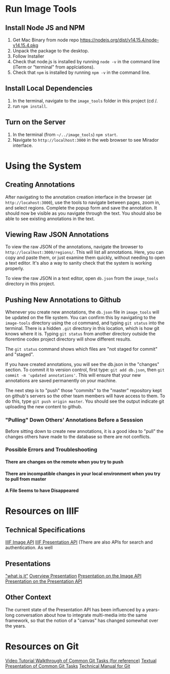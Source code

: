 # Run Image Tools
## Install Node JS and NPM
1. Get Mac Binary from node repo https://nodejs.org/dist/v14.15.4/node-v14.15.4.pkg
2. Unpack the package to the desktop.
3. Follow Installer
4. Check that node.js is installed by running `node -v` in the command line (iTerm or "terminal" from applciations).
5. Check that `npm` is installed by running `npm -v` in the command line.

## Install Local Dependencies
1. In the terminal, navigate to the `image_tools` folder in this project (cd /.
1. run `npm install`.

## Turn on the Server
1. In the terminal (from `~/../image_tools`) `npm start`.
2. Navigate to `http://localhost:3000` in the web browser to see Mirador interface.

# Using the System
## Creating Annotations
After navigating to the annotation creation interface in the browser (at `http://locahost:3000`), use the tools to navigate between pages, zoom in, and select regions. Complete the popup form and save the annotation. It should now be visible as you navigate through the text. You should also be able to see existing annotations in the text.

## Viewing Raw JSON Annotations
To view the raw JSON of the annotations, navigate the browser to `http://localhost:3000/regions/`. This will list all annotations. Here, you can copy and paste them, or just examine them quickly, without needing to open a text editor. It's also a way to sanity check that the system is working properly.

To view the raw JSON in a text editor, open `db.json` from the `image_tools` directory in this project.

## Pushing New Annotations to Github
Whenever you create new annotations, the `db.json` file in `image_tools` will be updated on the file system. You can confirm this by navigating to the `image-tools` directory using the `cd` command, and typing `git status` into the terminal. There is a hidden `.git` directory in this location, which is how git knows where it is. Typing `git status` from another directory outside the florentine codex project directory will show different results.

The `git status` command shows which files are "not staged for commit" and "staged".

If you have created annotations, you will see the db.json in the "changes" section. To commit it to version control, first type:
`git add db.json`, then `git commit -m 'updated annotations'`. This will ensure that your new annotations are saved permanently on your machine.

The next step is to "push" those "commits" to the "master" repository kept on github's servers so the other team members will have access to them. To do this, type `git push origin master`. You should see the output indicate git uploading the new content to github.

### "Pulling" Down Others' Annotations Before a Sesssion
Before sitting down to create new annotations, it is a good idea to "pull" the changes others have made to the database so there are not conflicts.

### Possible Errors and Troubleshooting
#### There are changes on the remote when you try to push
#### There are incompatible changes in your local environment when you try to pull from master
#### A File Seems to have Disappeared

# Resources on IIIF
## Technical Specifications
[IIIF Image API](https://iiif.io/api/image/3.0/) 
[IIIF Presentation API](https://iiif.io/api/presentation/3.0/) 
(There are also APIs for search and authentication. As well
## Presentations
["what is it"](https://www.youtube.com/watch?v=8LiNbf4ELZM) 
[Overview Presentation](https://www.youtube.com/watch?v=Z3ZgEv4p37o) 
[Presentation on the Image API](https://www.youtube.com/watch?v=1-8hT9YARiY) 
[Presentation on the Presentation API](https://www.youtube.com/watch?v=Ph2KQa-_ieM)

## Other Context
The current state of the Presentation API has been influenced by a years-long conversation about how to integrate multi-media into the same framework, so that the notion of a "canvas" has changed somewhat over the years.

# Resources on Git
[Video Tutorial Walkthrough of Common Git Tasks (for reference)](https://www.youtube.com/watch?v=SWYqp7iY_Tc) 
[Textual Presentation of Common Git Tasks](https://gist.github.com/jedmao/5053440#status) 
[Technical Manual for Git](https://git-scm.com/book/en/v2)
